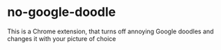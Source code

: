 # no-google-doodle
This is a Chrome extension, that turns off annoying Google doodles and changes it with your picture of choice
